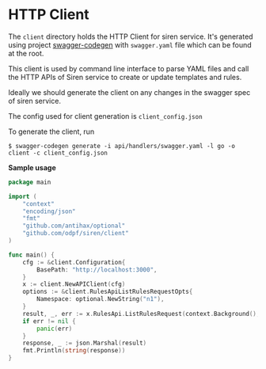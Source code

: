 # HTTP Client

The `client` directory holds the HTTP Client for siren service. It's generated using
project [swagger-codegen](https://github.com/swagger-api/swagger-codegen) with `swagger.yaml` file which can be found at
the root.

This client is used by command line interface to parse YAML files and call the HTTP APIs of Siren service to create or
update templates and rules.

Ideally we should generate the client on any changes in the swagger spec of siren service.

The config used for client generation is `client_config.json`

To generate the client, run

```shell
$ swagger-codegen generate -i api/handlers/swagger.yaml -l go -o client -c client_config.json
```

**Sample usage**

```go
package main

import (
	"context"
	"encoding/json"
	"fmt"
	"github.com/antihax/optional"
	"github.com/odpf/siren/client"
)

func main() {
	cfg := &client.Configuration{
		BasePath: "http://localhost:3000",
	}
	x := client.NewAPIClient(cfg)
	options := &client.RulesApiListRulesRequestOpts{
		Namespace: optional.NewString("n1"),
	}
	result, _, err := x.RulesApi.ListRulesRequest(context.Background(), options)
	if err != nil {
		panic(err)
	}
	response, _ := json.Marshal(result)
	fmt.Println(string(response))
}
```
